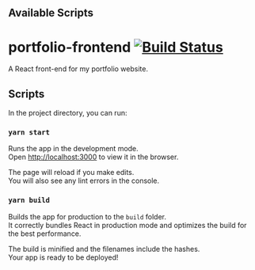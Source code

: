 ## Available Scripts

# portfolio-frontend [![Build Status](https://travis-ci.org/danwiltshire/portfolio-frontend.svg?branch=master)](https://travis-ci.org/danwiltshire/portfolio-frontend)

A React front-end for my portfolio website.

## Scripts

In the project directory, you can run:

### `yarn start`

Runs the app in the development mode.<br>
Open [http://localhost:3000](http://localhost:3000) to view it in the browser.

The page will reload if you make edits.<br>
You will also see any lint errors in the console.

### `yarn build`

Builds the app for production to the `build` folder.<br>
It correctly bundles React in production mode and optimizes the build for the best performance.

The build is minified and the filenames include the hashes.<br>
Your app is ready to be deployed!
